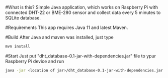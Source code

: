 #What is this?
Simple Java application, which works on Raspberry Pi with connected DHT-22 or BME-280 sensor and collect data every 5 minutes to SQLite database.

#Requirements
This app requires Java 11 and latest Maven.

#Build
After Java and maven was installed, just type

```sh
mvn install
```

#Start
Just put "dht_database-0.1-jar-with-dependencies.jar" file to ypur Raspberry Pi device and run

```sh
java -jar <location of jar>/dht_database-0.1-jar-with-dependencies.jar
```

